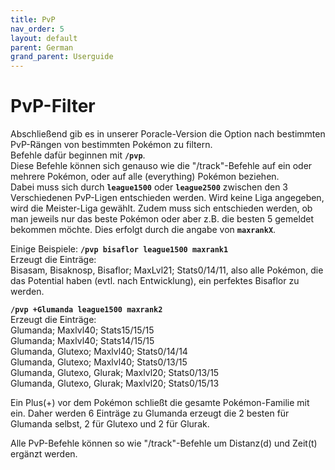 ```yaml
---
title: PvP
nav_order: 5
layout: default
parent: German
grand_parent: Userguide
---
```


# PvP-Filter
Abschließend gib es in unserer Poracle-Version die Option nach bestimmten PvP-Rängen von bestimmten Pokémon zu filtern.  
Befehle dafür beginnen mit **`/pvp`**.  
Diese Befehle können sich genauso wie die "/track"-Befehle auf ein oder mehrere Pokémon, oder auf alle (everything) Pokémon beziehen.  
Dabei muss sich durch **`league1500`** oder **`league2500`** zwischen den 3 Verschiedenen PvP-Ligen entschieden werden. Wird keine Liga angegeben, wird die Meister-Liga gewählt.
Zudem muss sich entschieden werden, ob man jeweils nur das beste Pokémon oder aber z.B. die besten 5 gemeldet bekommen möchte. Dies erfolgt durch die angabe von **`maxrankX`**.  

Einige Beispiele:
**`/pvp bisaflor league1500 maxrank1`**  
Erzeugt die Einträge:  
Bisasam, Bisaknosp, Bisaflor; MaxLvl21; Stats0/14/11, also alle Pokémon, die das Potential haben (evtl. nach Entwicklung), ein perfektes Bisaflor zu werden.

**`/pvp +Glumanda league1500 maxrank2`**  
Erzeugt die Einträge:  
Glumanda; Maxlvl40; Stats15/15/15  
Glumanda; Maxlvl40; Stats14/15/15  
Glumanda, Glutexo; Maxlvl40; Stats0/14/14  
Glumanda, Glutexo; Maxlvl40; Stats0/13/15  
Glumanda, Glutexo, Glurak; Maxlvl20; Stats0/13/15  
Glumanda, Glutexo, Glurak; Maxlvl20; Stats0/15/13  

Ein Plus(+) vor dem Pokémon schließt die gesamte Pokémon-Familie mit ein. Daher werden 6 Einträge zu Glumanda erzeugt die 2 besten für Glumanda selbst, 2 für Glutexo und 2 für Glurak.

Alle PvP-Befehle können so wie "/track"-Befehle um Distanz(d) und Zeit(t) ergänzt werden. 
